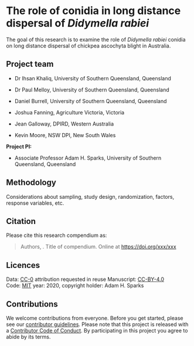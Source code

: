 
# The role of conidia in long distance dispersal of _Didymella  rabiei_

The goal of this research is to examine the role of _Didymella rabiei_ conidia on long distance dispersal of chickpea ascochyta blight in Australia.

## Project team

- Dr Ihsan Khaliq, University of Southern Queensland, Queensland

- Dr Paul Melloy, University of Southern Queensland, Queensland

- Daniel Burrell, University of Southern Queensland, Queensland

- Joshua Fanning, Agriculture Victoria, Victoria

- Jean Galloway, DPIRD, Western Australia

- Kevin Moore, NSW DPI, New South Wales

**Project PI:**

- Associate Professor Adam H. Sparks, University of Southern Queensland, Queensland

## Methodology

Considerations about sampling, study design, randomization, factors, response variables, etc.


## Citation

Please cite this research compendium as:  

> Authors, . Title of compendium. Online at https://doi.org/xxx/xxx

## Licences

Data: [CC-0](https://creativecommons.org/publicdomain/zero/1.0/) attribution requested in reuse
Manuscript: [CC-BY-4.0](https://creativecommons.org/licenses/by/4.0/)  
Code: [MIT](https://opensource.org/licenses/MIT) year: 2020, copyright holder: Adam H. Sparks

## Contributions

We welcome contributions from everyone.
Before you get started, please see our [contributor guidelines](CONTRIBUTING.html).
Please note that this project is released with a [Contributor Code of Conduct](CONDUCT.html).
By participating in this project you agree to abide by its terms.
